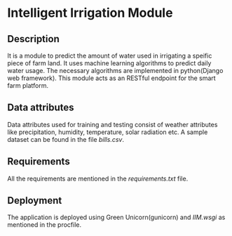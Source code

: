 # Intelligent Irrigation Module

## Description
It is a module to predict the amount of water used in irrigating a speific piece of farm land. It uses machine learning algorithms to predict daily water usage.
The necessary algorithms are implemented in python(Django web framework). This module acts as an RESTful endpoint for the smart farm platform. 

## Data attributes
Data attributes used for training and testing consist of weather attributes like precipitation, humidity, temperature, solar radiation etc.
A sample dataset can be found in the file *bills.csv*.

## Requirements
All the requirements are mentioned in the *requirements.txt* file.

## Deployment
The application is deployed using Green Unicorn(gunicorn) and *IIM.wsgi* as mentioned in the procfile.

